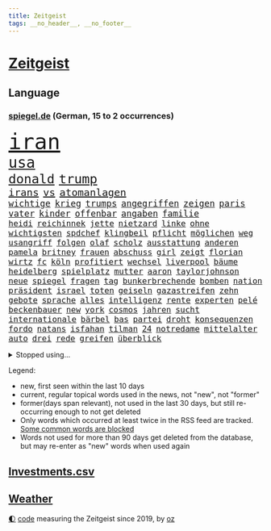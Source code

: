 ```yaml
---
title: Zeitgeist
tags: __no_header__, __no_footer__
---
```


# [Zeitgeist](https://oliz.io/zeitgeist/)

## Language

<h3><a href="https://www.spiegel.de" target="_blank">spiegel.de</a> (German, 15 to 2 occurrences)</h3>
<p style="font-family:monospace">
<span style="font-size:32pt"><a href="news_links.html#iran" class="current">iran</a></span>
<br>
<span style="font-size:22pt"><a href="news_links.html#usa" class="current">usa</a></span>
<br>
<span style="font-size:19pt"><a href="news_links.html#donald" class="current">donald</a></span>
<span style="font-size:19pt"><a href="news_links.html#trump" class="current">trump</a></span>
<br>
<span style="font-size:15pt"><a href="news_links.html#irans" class="current">irans</a></span>
<span style="font-size:15pt"><a href="news_links.html#vs" class="current">vs</a></span>
<span style="font-size:15pt"><a href="news_links.html#atomanlagen" class="new">atomanlagen</a></span>
<br>
<span style="font-size:13pt"><a href="news_links.html#wichtige" class="current">wichtige</a></span>
<span style="font-size:13pt"><a href="news_links.html#krieg" class="current">krieg</a></span>
<span style="font-size:13pt"><a href="news_links.html#trumps" class="current">trumps</a></span>
<span style="font-size:13pt"><a href="news_links.html#angegriffen" class="current">angegriffen</a></span>
<span style="font-size:13pt"><a href="news_links.html#zeigen" class="current">zeigen</a></span>
<span style="font-size:13pt"><a href="news_links.html#paris" class="current">paris</a></span>
<span style="font-size:13pt"><a href="news_links.html#vater" class="current">vater</a></span>
<span style="font-size:13pt"><a href="news_links.html#kinder" class="current">kinder</a></span>
<span style="font-size:13pt"><a href="news_links.html#offenbar" class="current">offenbar</a></span>
<span style="font-size:13pt"><a href="news_links.html#angaben" class="current">angaben</a></span>
<span style="font-size:13pt"><a href="news_links.html#familie" class="current">familie</a></span>
<br>
<span style="font-size:12pt"><a href="news_links.html#heidi" class="current">heidi</a></span>
<span style="font-size:12pt"><a href="news_links.html#reichinnek" class="current">reichinnek</a></span>
<span style="font-size:12pt"><a href="news_links.html#jette" class="current">jette</a></span>
<span style="font-size:12pt"><a href="news_links.html#nietzard" class="current">nietzard</a></span>
<span style="font-size:12pt"><a href="news_links.html#linke" class="current">linke</a></span>
<span style="font-size:12pt"><a href="news_links.html#ohne" class="current">ohne</a></span>
<span style="font-size:12pt"><a href="news_links.html#wichtigsten" class="current">wichtigsten</a></span>
<span style="font-size:12pt"><a href="news_links.html#spdchef" class="current">spdchef</a></span>
<span style="font-size:12pt"><a href="news_links.html#klingbeil" class="current">klingbeil</a></span>
<span style="font-size:12pt"><a href="news_links.html#pflicht" class="current">pflicht</a></span>
<span style="font-size:12pt"><a href="news_links.html#möglichen" class="current">möglichen</a></span>
<span style="font-size:12pt"><a href="news_links.html#weg" class="current">weg</a></span>
<span style="font-size:12pt"><a href="news_links.html#usangriff" class="new">usangriff</a></span>
<span style="font-size:12pt"><a href="news_links.html#folgen" class="current">folgen</a></span>
<span style="font-size:12pt"><a href="news_links.html#olaf" class="current">olaf</a></span>
<span style="font-size:12pt"><a href="news_links.html#scholz" class="current">scholz</a></span>
<span style="font-size:12pt"><a href="news_links.html#ausstattung" class="current">ausstattung</a></span>
<span style="font-size:12pt"><a href="news_links.html#anderen" class="current">anderen</a></span>
<span style="font-size:12pt"><a href="news_links.html#pamela" class="new">pamela</a></span>
<span style="font-size:12pt"><a href="news_links.html#britney" class="new">britney</a></span>
<span style="font-size:12pt"><a href="news_links.html#frauen" class="current">frauen</a></span>
<span style="font-size:12pt"><a href="news_links.html#abschuss" class="current">abschuss</a></span>
<span style="font-size:12pt"><a href="news_links.html#girl" class="current">girl</a></span>
<span style="font-size:12pt"><a href="news_links.html#zeigt" class="current">zeigt</a></span>
<span style="font-size:12pt"><a href="news_links.html#florian" class="current">florian</a></span>
<span style="font-size:12pt"><a href="news_links.html#wirtz" class="current">wirtz</a></span>
<span style="font-size:12pt"><a href="news_links.html#fc" class="current">fc</a></span>
<span style="font-size:12pt"><a href="news_links.html#köln" class="current">köln</a></span>
<span style="font-size:12pt"><a href="news_links.html#profitiert" class="current">profitiert</a></span>
<span style="font-size:12pt"><a href="news_links.html#wechsel" class="current">wechsel</a></span>
<span style="font-size:12pt"><a href="news_links.html#liverpool" class="current">liverpool</a></span>
<span style="font-size:12pt"><a href="news_links.html#bäume" class="current">bäume</a></span>
<span style="font-size:12pt"><a href="news_links.html#heidelberg" class="current">heidelberg</a></span>
<span style="font-size:12pt"><a href="news_links.html#spielplatz" class="current">spielplatz</a></span>
<span style="font-size:12pt"><a href="news_links.html#mutter" class="current">mutter</a></span>
<span style="font-size:12pt"><a href="news_links.html#aaron" class="new">aaron</a></span>
<span style="font-size:12pt"><a href="news_links.html#taylorjohnson" class="new">taylorjohnson</a></span>
<span style="font-size:12pt"><a href="news_links.html#neue" class="current">neue</a></span>
<span style="font-size:12pt"><a href="news_links.html#spiegel" class="current">spiegel</a></span>
<span style="font-size:12pt"><a href="news_links.html#fragen" class="current">fragen</a></span>
<span style="font-size:12pt"><a href="news_links.html#tag" class="current">tag</a></span>
<span style="font-size:12pt"><a href="news_links.html#bunkerbrechende" class="new">bunkerbrechende</a></span>
<span style="font-size:12pt"><a href="news_links.html#bomben" class="current">bomben</a></span>
<span style="font-size:12pt"><a href="news_links.html#nation" class="current">nation</a></span>
<span style="font-size:12pt"><a href="news_links.html#präsident" class="current">präsident</a></span>
<span style="font-size:12pt"><a href="news_links.html#israel" class="current">israel</a></span>
<span style="font-size:12pt"><a href="news_links.html#toten" class="current">toten</a></span>
<span style="font-size:12pt"><a href="news_links.html#geiseln" class="current">geiseln</a></span>
<span style="font-size:12pt"><a href="news_links.html#gazastreifen" class="current">gazastreifen</a></span>
<span style="font-size:12pt"><a href="news_links.html#zehn" class="current">zehn</a></span>
<span style="font-size:12pt"><a href="news_links.html#gebote" class="new">gebote</a></span>
<span style="font-size:12pt"><a href="news_links.html#sprache" class="current">sprache</a></span>
<span style="font-size:12pt"><a href="news_links.html#alles" class="current">alles</a></span>
<span style="font-size:12pt"><a href="news_links.html#intelligenz" class="current">intelligenz</a></span>
<span style="font-size:12pt"><a href="news_links.html#rente" class="current">rente</a></span>
<span style="font-size:12pt"><a href="news_links.html#experten" class="current">experten</a></span>
<span style="font-size:12pt"><a href="news_links.html#pelé" class="current">pelé</a></span>
<span style="font-size:12pt"><a href="news_links.html#beckenbauer" class="current">beckenbauer</a></span>
<span style="font-size:12pt"><a href="news_links.html#new" class="current">new</a></span>
<span style="font-size:12pt"><a href="news_links.html#york" class="current">york</a></span>
<span style="font-size:12pt"><a href="news_links.html#cosmos" class="new">cosmos</a></span>
<span style="font-size:12pt"><a href="news_links.html#jahren" class="current">jahren</a></span>
<span style="font-size:12pt"><a href="news_links.html#sucht" class="current">sucht</a></span>
<span style="font-size:12pt"><a href="news_links.html#internationale" class="current">internationale</a></span>
<span style="font-size:12pt"><a href="news_links.html#bärbel" class="current">bärbel</a></span>
<span style="font-size:12pt"><a href="news_links.html#bas" class="current">bas</a></span>
<span style="font-size:12pt"><a href="news_links.html#partei" class="current">partei</a></span>
<span style="font-size:12pt"><a href="news_links.html#droht" class="current">droht</a></span>
<span style="font-size:12pt"><a href="news_links.html#konsequenzen" class="current">konsequenzen</a></span>
<span style="font-size:12pt"><a href="news_links.html#fordo" class="new">fordo</a></span>
<span style="font-size:12pt"><a href="news_links.html#natans" class="new">natans</a></span>
<span style="font-size:12pt"><a href="news_links.html#isfahan" class="new">isfahan</a></span>
<span style="font-size:12pt"><a href="news_links.html#tilman" class="new">tilman</a></span>
<span style="font-size:12pt"><a href="news_links.html#24" class="current">24</a></span>
<span style="font-size:12pt"><a href="news_links.html#notredame" class="new">notredame</a></span>
<span style="font-size:12pt"><a href="news_links.html#mittelalter" class="current">mittelalter</a></span>
<span style="font-size:12pt"><a href="news_links.html#auto" class="current">auto</a></span>
<span style="font-size:12pt"><a href="news_links.html#drei" class="current">drei</a></span>
<span style="font-size:12pt"><a href="news_links.html#rede" class="current">rede</a></span>
<span style="font-size:12pt"><a href="news_links.html#greifen" class="current">greifen</a></span>
<span style="font-size:12pt"><a href="news_links.html#überblick" class="current">überblick</a></span>
</p>
<details>
<summary>Stopped using...</summary>
<p class="former" style="font-size:12pt">
bank(1705) nachfolge(1705) vfl(1705) dauerhaft(1704) leichter(1704) umgehen(1704) vergeben(1704) beschreibt(1703) empörung(1703) 2021(1702) diskutieren(1702) durchsucht(1702) müsse(1702) reich(1702) positiv(1701) punkte(1701) warentest(1701) aussage(1699) bestimmte(1699) lindner(1699) livestream(1699) obama(1699) pflege(1699) schiff(1699) amerikaner(1698) amsterdam(1698) guter(1698) kämpfe(1698) prinz(1698) riss(1698) beispielen(1697) eintracht(1697) fdpchef(1697) karl(1697) kolumnist(1697) kraftvoll(1697) lauterbach(1697) literatur(1697) müller(1697) solle(1697) who(1697) befürchten(1696) generalsekretär(1696) hotel(1696) untersagt(1696) wirken(1696) forderte(1695) hieß(1695) jedenfalls(1695) phase(1695) anteil(1694) schwarze(1694) allianz(1693) erzählen(1693) gemeinsamen(1693) gestellt(1693) west(1693) öffentlichkeit(1693) anlass(1692) hölle(1692) verbreitet(1692) wolle(1692) entsetzt(1690) geldstrafe(1690) projekt(1690) unbedingt(1690) 10(1689) lieben(1689) online(1689) parteien(1689) anbieter(1688) verbindet(1688) athleten(1687) heil(1687) schottland(1687) entscheidenden(1686) i(1686) offiziellen(1686) restaurants(1686) system(1686) brite(1685) klären(1685) genauso(1684) meist(1684) half(1683) juristisch(1682) mieten(1682) polnische(1682) claudia(1681) dran(1681) herr(1681) lücke(1680) affäre(1679) beschlagnahmt(1679) holocaust(1679) sendung(1678) spitzenreiter(1678) spüren(1678) belegen(1677) trauert(1675) richard(1674) bundesverfassungsgericht(1673) bisherigen(1671) verkehr(1670) sportler(1668) unterdessen(1663) zeigten(1659) kandidatur(1657) startup(1648) leiter(1612) diagnose(1590) öffnet(1589) sahra(1559) wagenknecht(1559) gebeten(1522) finanziert(1498) abgegeben(1470) serbien(1459) volk(1441) verurteilung(1413) konzerns(1399) erkrankte(1388) gewohnt(1370) schulden(1344) älteste(1338) lädt(1318) magazin(1313) verteidiger(1307) ausgeben(1303) loch(1281) kanzlers(1257) propaganda(1251) symbol(1250) ben(1241) spektakel(1241) spaltung(1225) einheit(1222) helikopter(1221) fake(1216) heißen(1210) brüder(1203) terror(1193) 34(1172) eingetroffen(1171) unterliegt(1119) politisches(1116) konzerte(1113) dänischen(1103) kaffee(1093) youtube(1091) andrew(1082) neustart(1080) gegenwart(1079) 16jähriger(1069) verstoßen(1067) schwächelt(1061) weitergehen(1060) ähnlichen(1056) digitale(1053) globalen(1044) offizielle(1036) giorgia(1030) antarktis(1016) kommunikation(1001) ersetzt(995) begegnung(985) psychologin(982) wählt(977) überraschenden(973) eric(945) gesprengt(933) böhmermann(932) überlebende(920) größeren(903) jahresbeginn(903) hinnehmen(901) verwendet(897) rammt(894) jung(885) passanten(880) islamistischen(863) filmen(853) schöner(847) vermeintliche(845) rechtspopulisten(825) fließen(817) betreiben(815) betrunkener(800) massenhaft(776) beine(773) auffällig(758) parteitag(758) auswirken(752) kane(752) schlagabtausch(747) schönsten(746) drastische(721) rechtsextremer(721) schuldenbremse(712) weisen(704) pass(701) auswahl(700) csuchef(698) entscheidende(696) besiegen(692) lagen(686) metropole(684) islamistische(677) vergangene(676) forschern(673) metern(665) verkehrsunfall(653) trendwende(651) generalbundesanwalt(635) gewechselt(634) fußballfans(632) 76(628) reformiert(626) spdgeneralsekretär(625) auftritte(622) qualifikation(621) fehlte(619) zurückhaltend(617) strafgerichtshof(615) taucht(603) bist(602) begründet(599) nächte(598) terrororganisation(584) dokument(581) mohammad(580) via(578) wild(578) klingen(577) signalisiert(563) aufwand(559) verschaffen(558) robbie(547) bundestagswahl(544) demnächst(542) größe(536) dorthin(533) guardiola(531) billie(528) giftige(525) geschützt(524) nicole(521) vincent(520) pep(515) begegnen(511) gesetzliche(503) wettkampf(502) anhörung(498) kinos(495) sächsische(494) elton(489) abgewiesen(484) konzept(484) plänen(479) verbotene(478) sportlichen(469) verzögern(469) raf(468) gefeuert(465) befragt(462) ranking(462) apples(460) höchstwert(454) kreativ(454) lüge(452) outfits(447) überlassen(447) jamal(446) musiala(446) jacht(445) dominanz(444) ersatz(444) pole(442) abgrund(440) vorschriften(433) ausprobiert(427) größtes(424) entlassung(422) escooter(422) bedingung(420) gesenkt(420) einheimische(416) prägt(414) engel(412) ablauf(408) gezielten(402) klug(402) spdspitze(402) kehren(399) entgeht(398) bmw(396) kryptowährung(396) jeweiligen(394) 28jährige(389) heimspiel(384) schlacht(383) schütze(382) brutalen(381) heimatstadt(380) begeisterung(379) geteilt(379) azubis(377) nirgendwo(374) regensburg(374) stehe(369) jubel(367) tourist(367) albanien(365) ordnete(365) basel(361) esken(361) gemeint(361) neuestes(361) fitness(360) beschweren(354) warnte(354) gebissen(351) urteile(351) wussten(351) harris(350) rückblick(349) stream(348) umsatz(346) toben(342) gekämpft(340) interaktiven(340) jemanden(339) reihen(339) moderierte(338) bekamen(336) wanderer(336) fitnessstudio(335) gemeinsames(335) ertrunken(333) ryanair(333) attestiert(328) erkunden(326) wildnis(325) verkörpert(322) abnehmspritzen(320) starkem(319) vorgeschlagen(319) ansehen(318) anrichten(314) bundesnetzagentur(312) merkt(311) lächerlich(310) verzweifelt(309) adele(307) northvolt(307) ausgestattet(305) verließ(305) ahmed(304) einigkeit(299) aktionäre(298) allzu(298) lautet(297) 29jährige(296) traditionelle(296) verfolgungsjagd(294) vermeidet(294) wolf(292) bach(290) signale(287) kapital(286) weitermachen(284) schnäppchen(283) übernahm(283) khan(282) pate(282) júnior(280) witze(279) dürr(278) gelangt(278) spieltag(273) tolle(270) trieb(270) bezichtigt(268) krebserkrankung(268) anlässlich(264) beschimpfte(262) liam(262) mitarbeiterinnen(262) usbundesstaaten(262) code(261) bastelt(259) geschenke(259) 2500(258) kabel(258) scheidende(257) 02(256) stimmten(256) esc(255) eberl(253) dieter(252) direkte(252) blume(250) königreich(250) skispringen(250) günstigen(248) rockstar(246) zählen(245) eilt(244) frisur(244) fröhliche(243) häme(243) weh(241) erpresser(239) exemplar(238) fische(238) antisemitischen(237) brett(236) laufenden(236) raphael(235) sportdirektor(234) apps(233) designierte(231) anderswo(230) pink(228) euch(227) getrennt(227) trends(227) zusammenarbeiten(227) johannes(226) manipulieren(226) französischer(225) größeres(225) natogeneralsekretär(225) fortan(224) gary(224) exporte(223) dunkelheit(221) gestimmt(221) moore(218) radikal(218) holocaustüberlebende(217) millionenbetrag(216) grab(215) schlappe(215) tarife(215) pyrotechnik(214) uhaft(214) andrij(211) beleg(211) android(210) bekomme(207) inmitten(207) exchef(206) konzernen(206) zufriedenheit(206) kongress(203) kurden(203) ruhen(203) lopez(201) unbekannter(201) unterdrückung(200) geldautomatensprenger(199) beschwerde(198) dienste(195) entgleist(195) unsichere(195) queeren(194) repräsentantenhaus(194) sheinbaum(194) wehtun(193) berücksichtigt(192) fraktionschef(192) stärkung(192) unheimliche(192) gegeneinander(191) wirtschaftsweisen(191) prozentpunkte(190) 57(189) onlyfans(188) pompeji(187) rechtsradikalen(185) amtseinführung(184) scholz'(184) ausfällen(183) apotheke(181) leiten(181) befreiung(180) baugenehmigungen(179) nachtklub(178) zusammengetragen(178) schwacher(177) strafgerichtshofs(177) sämtliche(177) vereinigte(177) argument(176) befragung(176) models(176) derselben(175) schiffsunglück(175) mexikanische(174) sorgerecht(172) wunde(171) aufbruchstimmung(170) großbank(170) preiserhöhungen(168) tabelle(168) begriffen(167) fbichef(167) verunglücken(167) absetzung(165) affront(165) kannten(165) bewusstlos(163) schlagzeuger(163) feuern(161) heide(161) lüneburger(161) faktoren(160) kanadas(160) rezepte(160) diagnostiziert(159) skurrile(159) zeitdruck(159) empfehlen(157) konzepte(157) mythos(157) standards(157) verhandlung(157) institution(156) op(156) 14jähriger(155) boni(155) kaninchen(155) kriegt(155) produktionen(155) tafeln(155) gedrängt(154) natochef(154) usbehörde(153) wiener(153) bayrou(152) farage(152) françois(152) iphone(152) tatverdacht(152) vorbereitung(152) wonach(152) law(151) alsharaa(150) beliebtes(149) überstehen(149) familiengeschichte(148) luke(148) täters(148) fahrten(147) petersplatz(147) pontifex(147) schärfere(147) nigel(146) treu(146) unsicherheiten(146) veränderung(146) abziehen(145) diät(145) schwede(145) partys(144) skandale(144) vorteil(144) wiederholten(144) mund(143) nächstenliebe(143) testament(141) trinkwasser(141) behauptung(140) currywurst(140) johanna(140) salman(140) 77(139) londons(139) vietnam(139) durchsuchten(138) messerangreifer(138) predigt(138) spektakuläre(136) fußgängerzone(135) mittelpunkt(135) trauerfeier(135) monatelang(134) erteilen(133) gesunde(133) gläubige(133) neigt(133) wehretat(133) ratschlag(132) entkommt(131) gültig(131) kriegsende(131) schlimmen(131) fortbildungen(130) mithalten(130) ausländer(129) erneuerung(129) rechnerisch(129) schleswigholsteins(129) verzweifelten(129) istanbuler(127) militärausgaben(127) kuriosesten(126) rentenversicherung(126) ushauptstadt(125) weltspitze(125) belgrad(123) bequem(123) spannung(122) flüssen(121) unterzeichnet(121) sun(120) ungültig(120) fern(119) anfrage(118) fix(118) iea(118) parlamentarische(118) tenniswelt(118) lebenslauf(117) mexikaner(116) schneidet(116) aufholjagd(115) yuval(115) beherrscht(114) biopic(114) boulevardzeitung(114) buhrufe(114) 13jähriger(113) mrbeast(113) verfassungsbeschwerde(113) empfindliche(112) hauptgericht(112) tornados(112) forscherinnen(110) kovač(110) niko(110) angeschlagen(109) ekrem(109) raab(109) wolken(109) faszination(108) pflegende(108) würdigung(108) abitur(107) boston(106) siege(106) handynutzung(105) südpol(105) aufruf(104) bezahlte(104) burkina(104) faso(104) roy(104) rtl(104) entfernten(103) kanye(103) liveanalyse(103) meereis(103) riesiges(103) arbeitslosenzahl(102) aufgehen(102) bombenanschlag(102) engagierte(102) vorurteilen(102) bvg(101) karneval(101) plakaten(101) prag(101) unescoweltkulturerbe(101) langfristigen(100) eingestochen(99) staats(99) abhilfe(97) opa(97) scheinbar(97) staatspräsident(97) zerrissen(97) überzeugung(97) großvater(96) henning(96) legalen(96) moderner(96) ausschuss(95) milliardeninvestitionen(95) selbstständig(95) tücken(95) absicherung(94) arg(94) braun(94) fortnite(94) parteifreunde(94) weißes(94) besänftigen(93) jetzigen(93) kredite(93) künstlich(93) mitnehmen(93) watch(93) bodentruppen(92) friedensgesprächen(92) mexikos(92) generalstaatsanwaltschaft(91) human(91) reichsbürgergruppe(91) rights(91) gegners(90) geschlechtern(90) kreuzverhör(90) mitsprache(90) packungen(90) steuergeld(90) zweifelhafte(90) bemerkenswert(89) robust(89) auslöst(88) gedachten(88) konzentriert(88) mexikanischen(88) papstes(87) sessel(87) skizziert(87) speisekarten(87) widersprach(87) anbieten(86) frauenleiche(86) kentucky(86) krachte(86) rückzieher(86) dramatischer(85) erhöhung(85) gegnerischen(85) kirchenoberhaupt(85) klassenerhalt(85) kommentatoren(85) preispolitik(85) vinyl(85) überzahl(85) aggressor(84) banknoten(84) dan(84) geldscheine(84) gleise(84) hormone(84) kaution(84) riad(84) vorantreiben(84) zelebrieren(84) 24jährigen(83) astronaut(83) expartnerin(83) iwstudie(83) sbahnen(83) wirbeln(83) ärmsten(83) bradley(82) entstand(82) fcfans(82) fuest(82) kniggeexperte(82) peppa(82) schwarzwald(82) selbstverständnis(82) wutz(82) dreist(81) expolitiker(81) geburtstags(81) hanoi(81) sofia(81) warmen(81) looks(80) masche(80) politischem(80) prozesse(80) schwarzrot(80) schwarzroten(80) antreibt(79) blutende(79) hintertreffen(79) wortgefecht(79) asiatische(78) auszuweisen(78) hingelegt(78) infolge(78) jj(78) luxusjacht(78) machbar(78) narren(78) wüst(78) baller(77) bbc(77) entkam(77) eon(77) führenden(77) führungsrolle(77) howard(77) kopiert(77) lutnick(77) pkk(77) zerbricht(77) ausschlaggebend(76) beschlossene(76) büttner(76) canaria(76) gran(76) josé(76) karim(76) lizzo(76) munich(76) rückversicherer(76) toronto(76) übung(76) gewinne(75) günstigsten(75) periode(75) croissants(74) großbaustelle(74) hängepartie(74) mancher(74) freundlichkeit(73) roberts(73) story(73) tragische(73) trophäen(73) aufwind(72) avocado(72) exkanzlerin(72) kunstform(72) präsidentschaftswahlkampf(72) vorzubereiten(72) ackermann(71) ausgebildet(71) besessen(71) entertainment(71) hinten(71) schwerpunkte(71) verhandlern(71) wehrbeauftragten(71) 13000(70) animieren(70) glyphosat(70) liberaler(70) pfizer(70) ushandelsminister(70) überschreitet(70) 118(69) abgesehen(69) anzugskandal(69) flugblätter(69) geldes(69) herauskommen(69) livestreams(69) materialschlacht(69) sahelzone(69) begeben(68) entworfen(68) extremistische(68) hochwasser(68) meetings(68) parteiführung(68) spdministerpräsident(68) führungsriege(67) gästen(67) kraftakt(67) lego(67) metro(67) prunk(67) präsidium(67) titelträger(67) wandte(67) architektur(66) doppelrolle(66) etat(66) gewahrsam(66) jubelten(66) vakant(66) vorsitz(66) zweidrittelmehrheit(66) airbnb(65) brückenbauer(65) fahrers(65) kolonialmacht(65) stiefvater(65) weitreichenden(65) analysten(64) einsturz(64) erfolgreiches(64) prahlt(64) reiseziele(64) stalin(64) kindersitze(63) läden(63) north(63) qualifying(63) steckten(63) stillen(63) wachstumsprognose(63) doppelstaatler(62) einschränkung(62) i̇mamoğlu(62) orientieren(62) parat(62) podium(62) schiffs(62) telefonieren(62) umweltfreundlich(62) weltranglistendritte(62) antiterroreinheit(61) dieb(61) ethisch(61) grenzpolizisten(61) ronen(61) schwanger(61) verzerrten(61) wiedergefunden(61) beute(60) briefing(60) copilot(60) gefälschten(60) lotse(60) pisa(60) waffenstillstandes(60) 65000(59) abtreibungsrecht(59) beinhaltet(59) gott(59) mitentscheiden(59) tiraden(59) werbespots(59) zurückkehren(59) 199(58) finnen(58) journalismus(58) mitbegründer(58) plenum(58) verseucht(58) 30jährige(57) 36jähriger(57) begehrten(57) nachhaltigkeit(57) spione(57) ukrainegespräche(57) wertvollste(57) zollstreits(57) denzel(56) diamanten(56) genuss(56) handwerker(56) ifochef(56) lebensgeschichte(56) lyon(56) olympique(56) vorlesen(56) waldstücke(56) iren(55) verhältnissen(55) wetterte(55) apotheken(54) ausgebrannt(54) datenvolumen(54) fitzek(54) gewerkschafter(54) jordan(54) ptpa(54) sichere(54) spielervertretung(54) verteidigungspolitiker(54) wälder(54) monsanto(53) serbiens(53) angehenden(52) enormen(52) ullrich(52) dringt(51) erwärmt(51) hitzewellen(51) lehrstunde(51) preisgegeben(51) aktivistinnen(50) armstrong(50) gewöhnt(50) hailey(50) rogge(50) säuglings(50) verkäufe(50) befugnisse(49) hochhauses(49) karsten(49) kriminalstatistik(49) kuscheln(49) liechtenstein(49) minutenlang(49) rückbau(49) springsteen(49) sturzfluten(49) tempel(49) 2003(48) alge(48) bäumen(48) depardieu(48) gérard(48) spontan(48) wütenden(48) angedroht(47) ausspioniert(47) del(47) dj(47) fußballbundesligisten(47) gerufen(47) gerührt(47) klicks(47) lukrativen(47) mafia(47) onlinehass(47) satellitenbilder(47) sätze(47) inspiration(46) klaut(46) tagesschau(46) thiel(46) tribut(46) tänzer(46) angesprochen(45) einzuhalten(45) hemmungen(45) männlichkeit(45) weggefährten(45) wohnungsmarkt(45) ausscheidungen(44) eurostaaten(44) wassersparen(44) bewegenden(43) eindrucksvoll(43) gags(43) niederbayern(43) rückführung(43) rüstungsgeschäft(43) probt(42) schwimmer(42) bundeskabinett(41) leitindex(41) propalästinensischer(41) rechenzentrum(41) selbstauflösung(41) siegfried(41) tätigkeit(41) 64jährige(40) estnische(40) exprofi(40) isst(40) luftstreitkräfte(40) mitteilt(40) rausschmiss(40) abwechslung(39) aufgedeckt(39) emotionaler(39) kürzester(39) menschenleben(39) scott(39) streamen(39) zurückliegt(39) ägyptische(39) einpflanzen(38) held(38) korrupt(38) niere(38) reserven(38) rushdie(38) absichtlich(37) einlegen(37) kostüme(37) lindau(37) militäroffensive(37) missouri(37) verschont(37) ausschussvorsitze(36) clean(36) einspruch(36) formulierungen(36) klägerinnen(36) yair(36) bosse(35) entlastung(35) erfolgsserie(35) jeffrey(35) lebensunterhalt(35) rasern(35) tänzerinnen(35) bessent(34) blutige(34) breuer(34) finanzministerium(34) gemischten(34) generalinspekteur(34) polizeigewerkschaft(34) radikalisierung(34) thorsten(34) transplantationen(34) vorgenommen(34) wiedergutmachung(34) ausweisen(33) bedürfnis(33) destabilisieren(33) graffiti(33) handgepäck(33) hergestellte(33) hvv(33) kurve(33) rüstungsgüter(33) starkey(33) treue(33) vertriebene(33) zak(33) abba(32) apokalyptisches(32) christ(32) feierlichkeiten(32) hollen(32) reagan(32) ronald(32) algerien(31) bizarrer(31) haftbefehle(31) kenton(31) mammutprozess(31) rutte(31) techkonzerne(31) wilke(31) zeugenstand(31) angeln(30) atpturnier(30) bergab(30) bestehe(30) frittiertes(30) meistverkauften(30) raabs(30) anfragen(29) bewundern(29) deutschkolumne(28) güte(28) jarvis(28) kategorisch(28) pommes(28) portion(28) schwiegersohn(28) verbrennt(28) vorfahren(28) abendessen(27) ahnungslos(27) don(27) gewaltbereit(27) lineker(27) pettit(27) psychiater(27) rafterroristen(27) statue(27) unverantwortlich(27) gewinnst(26) laune(26) salat(26) weiht(26) zuständige(26) handlung(25) voraussetzung(25) beleuchtet(24) dato(24) erschwingliche(24) irreguläre(24) schiefgehen(24) sperrmüll(24) finalturnier(23) getesteten(23) hai(23) historischem(23) höchstem(23) kannte(23) platzierung(23) stadtverwaltung(23) territoriale(23) verbleib(23) zurückgeht(23) 35jährigen(22) jersey(22) nbaplayoffs(22) revolutionierte(22) wertschätzung(22) überarbeitet(22) überfahren(22) argumentieren(21) bedrohten(21) künstlerin(21) meinungen(21) mobilnummer(21) offline(21) points(21) retrolook(21) spiegelteam(21) usatrumpnews(21) 1100(20) beabsichtigt(20) bettelt(20) fehlstart(20) floh(20) gewähren(20) grundsteuer(20) sa’ar(20) zweifelhafter(20) abgesichert(19) jüdisches(19) offensivstar(19) systemsprenger(19) vernichtung(19) fehlverhaltens(18) jagen(18) losgeworden(18) pfad(18) verbliebenen(18) wildeste(18) allergiker(17) aufgebaut(17) beißen(17) moregründer(16) stadtvierteln(16) zugefügt(16) 1908(15) bestimmter(15) fälschen(15) schnieder(15) schwachstelle(15) spart(15) spdfraktion(15) weltstar(15) andersdenkende(14) drotschmann(14) mirko(14) mrwissen2go(14) port(14) turbulente(14) weltberühmten(14) aufgestiegen(13) erzrivalen(13) fakeshops(13) netzwerken(13) prevost(13) störungen(13) verbotsverfahren(13) 69jährige(12) dringende(12) düpiert(12) flugblättern(12) generalsekretärin(12) d’italia(11) konflikten(11) regierungserklärung(11)
</p>
</details>
<p>Legend:
<ul>
<li><span class="new">new</span>, first seen within the last 10 days</li>
<li><span class="current">current</span>, regular topical words used in the news, not "new", not "former"</li>
<li><span class="former">former(days span relevant)</span>, not used in the last 30 days, but still re-occurring enough to not get deleted</li>
<li>Only words which occurred at least twice in the RSS feed are tracked. <a href="language/filters.py">Some common words are blocked</a></li>
<li>Words not used for more than 90 days get deleted from the database, but may re-enter as "new" words when used again</li>
</ul>
</p>

## [Investments](investments.html)[.csv](investments.csv)

## [Weather](weather.html)

<footer>
<a href="javascript:toggleTheme()" class="nav">🌓</a>
<a href="https://github.com/ooz/zeitgeist">code</a> measuring the Zeitgeist since 2019, by <a href="https://oliz.io">oz</a>
</footer>
